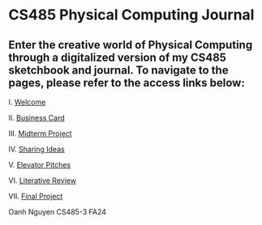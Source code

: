# CS485 Physical Computing Journal
## Enter the creative world of Physical Computing through a digitalized version of my CS485 sketchbook and journal. To navigate to the pages, please refer to the access links below:

I. [Welcome](https://ocnguye.github.io/cs485_journal/)

II. [Business Card](https://ocnguye.github.io/cs485_journal/businesscard.pdf)

III. [Midterm Project](https://ocnguye.github.io/cs485_journal/midterm.pdf)

IV. [Sharing Ideas](https://ocnguye.github.io/cs485_journal/sharing_ideas.pdf)

V. [Elevator Pitches](https://ocnguye.github.io/cs485_journal/elev_pitches.pdf)

VI. [Literative Review](https://ocnguye.github.io/cs485_journal/litreview.pdf)

VII. [Final Project](https://ocnguye.github.io/cs485_journal/finalproj.pdf)


Oanh Nguyen
CS485-3
FA24
